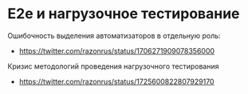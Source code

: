 # E2e и нагрузочное тестирование

Ошибочность выделения автоматизаторов в отдельную роль:
- https://twitter.com/razonrus/status/1706271909078356000

Кризис методологий проведения нагрузочного тестирования
- https://twitter.com/razonrus/status/1725600822807929170